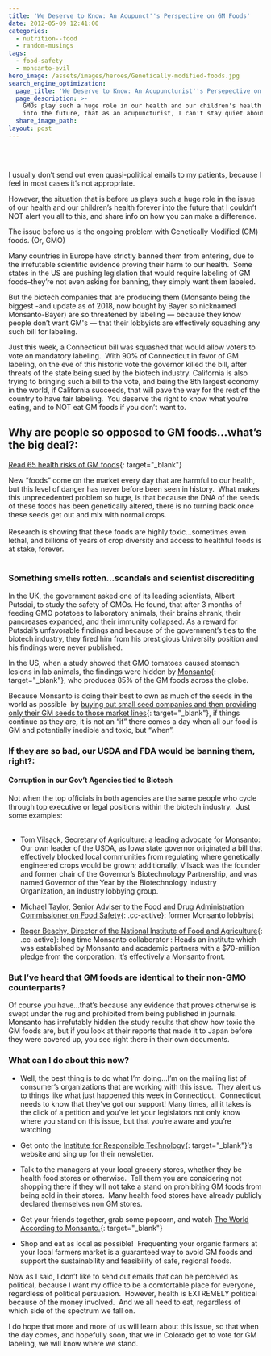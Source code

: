 ```yaml
---
title: 'We Deserve to Know: An Acupunct''s Perspective on GM Foods'
date: 2012-05-09 12:41:00
categories:
  - nutrition--food
  - random-musings
tags:
  - food-safety
  - monsanto-evil
hero_image: /assets/images/heroes/Genetically-modified-foods.jpg
search_engine_optimization:
  page_title: 'We Deserve to Know: An Acupuncturist''s Persepective on GM Foods'
  page_description: >-
    GMOs play such a huge role in our health and our children's health forever
    into the future, that as an acupuncturist, I can't stay quiet about this.
  share_image_path:
layout: post
---
```


##### &nbsp;

I usually don’t send out even quasi-political emails to my patients, because I feel in most cases it’s not appropriate.&nbsp;

However, the situation that is before us plays such a huge role in the issue of our health and our children’s health forever into the future that I couldn’t NOT alert you all to this, and share info on how you can make a difference.

The issue before us is the ongoing problem with Genetically Modified (GM) foods. (Or, GMO)

Many countries in Europe have strictly banned them from entering, due to the irrefutable scientific evidence proving their harm to our health.&nbsp; Some states in the US are pushing legislation that would require labeling of GM foods–they’re not even asking for banning, they simply want them labeled.

But the biotech companies that are producing them (Monsanto being the biggest -and update as of 2018, now bought by Bayer so nicknamed Monsanto-Bayer) are so threatened by labeling — because they know people don’t want GM's — that their lobbyists are effectively squashing any such bill for labeling.

Just this week, a Connecticut bill was squashed that would allow voters to vote on mandatory labeling.&nbsp; With 90% of Connecticut in favor of GM labeling, on the eve of this historic vote the governor killed the bill, after threats of the state being sued by the biotech industry. California is also trying to bringing such a bill to the vote, and being the 8th largest economy in the world, if California succeeds, that will pave the way for the rest of the country to have fair labeling.&nbsp; You deserve the right to know what you’re eating, and to NOT eat GM foods if you don’t want to.

## Why are people so opposed to GM foods…what’s the big deal?:

[Read 65 health risks of GM foods](https://responsibletechnology.org/gmo-education/65-health-risks-of-gm-foods/){: target="_blank"}

<div>New &ldquo;foods&rdquo; come on the market every day that are harmful to our health, but this level of danger has never before been seen in history.&nbsp; What makes this unprecedented problem so huge, is that because the DNA of the seeds of these foods has been genetically altered, there is no turning back once these seeds get out and mix with normal crops.</div>

<div>&nbsp;</div>

<div>Research is showing that these foods are highly toxic&hellip;sometimes even lethal, and billions of years of crop diversity and access to healthful foods is at stake, forever.</div>

<div>&nbsp;</div>

### Something smells rotten…scandals and scientist discrediting

In the UK, the government asked one of its leading scientists, Albert Putsdai, to study the safety of GMOs. He found, that after 3 months of feeding GMO potatoes to laboratory animals, their brains shrank, their pancreases expanded, and their immunity collapsed. As a reward for Putsdai’s unfavorable findings and because of the government’s ties to the biotech industry, they fired him from his prestigious University position and his findings were never published.&nbsp;

In the US, when a study showed that GMO tomatoes caused stomach lesions in lab animals, the findings were hidden by [Monsanto](https://www.globalresearch.ca/the-complete-history-of-monsanto-the-worlds-most-evil-corporation/5387964){: target="_blank"}, who produces 85% of the GM foods across the globe.

Because Monsanto is doing their best to own as much of the seeds in the world as possible&nbsp; by [buying out small seed companies and then providing only their GM seeds to those market lines](http://r20.rs6.net/tn.jsp?e=001dBFT-wSwqAE2e2RI2R6VrE8uVSuDzvp7Z4Cu_PTrkiQYI97t7Lr9MwcK4Lc-XNI6Vc8dRhOjFzauYZWVNx_Nb2tvFdEeLxBtJGPSzJExfsF4fANM3Jd0lPI2ZN2LkgVZHPikLDZv4Rw=){: target="_blank"}, if things continue as they are, it is not an “if” there comes a day when all our food is GM and potentially inedible and toxic, but “when”.

### If they are so bad, our USDA and FDA would be banning them, right?:

#### Corruption in our Gov’t Agencies tied to Biotech

<div>Not when the top officials in both agencies are the same people who cycle through top executive or legal positions within the biotech industry.&nbsp; Just some examples:<br />&nbsp;<ul><li>Tom Vilsack, Secretary of Agriculture: a leading advocate for Monsanto: Our own leader of the USDA, as Iowa state governor originated a bill that effectively blocked local communities from regulating where genetically engineered crops would be grown; additionally, Vilsack was the founder and former chair of the Governor&rsquo;s Biotechnology Partnership, and was named Governor of the Year by the <a>Biotechnology Industry Organization</a>, an industry <a>lobbying</a> group.</li></ul></div>

* [Michael Taylor, Senior Adviser to the Food and Drug Administration Commissioner on Food Safety](){: .cc-active}: former Monsanto lobbyist

* [Roger Beachy, Director of the National Institute of Food and Agriculture](){: .cc-active}: long time Monsanto collaborator : Heads an institute which was established by Monsanto and academic partners with a $70-million pledge from the corporation. It’s effectively a Monsanto front.

### But I’ve heard that GM foods are identical to their non-GMO counterparts?

Of course you have…that’s because any evidence that proves otherwise is swept under the rug and prohibited from being published in journals. Monsanto has irrefutably hidden the study results that show how toxic the GM foods are, but if you look at their reports that made it to Japan before they were covered up, you see right there in their own documents.

### What can I do about this now?

* Well, the best thing is to do what I’m doing…I’m on the mailing list of consumer’s organizations that are working with this issue.&nbsp; They alert us to things like what just happened this week in Connecticut.&nbsp; Connecticut needs to know that they’ve got our support! Many times, all it takes is the click of a petition and you’ve let your legislators not only know where you stand on this issue, but that you’re aware and you’re watching.
* Get onto the [Institute for Responsible Technology](http://r20.rs6.net/tn.jsp?e=001dBFT-wSwqAE2e2RI2R6VrE8uVSuDzvp7Z4Cu_PTrkiQYI97t7Lr9MwcK4Lc-XNI6Vc8dRhOjFzbsv37XgmVq8Fmw-ueaw9jA92noveOpdoI6yIVhSU2Z-HSC4QnvEWTF){: target="_blank"}‘s website and sing up for their newsletter.
* Talk to the managers at your local grocery stores, whether they be health food stores or otherwise.&nbsp; Tell them you are considering not shopping there if they will not take a stand on prohibiting GM foods from being sold in their stores.&nbsp; Many health food stores have already publicly declared themselves non GM stores.

* Get your friends together, grab some popcorn, and watch [The World According to Monsanto.](http://r20.rs6.net/tn.jsp?e=001dBFT-wSwqAE2e2RI2R6VrE8uVSuDzvp7Z4Cu_PTrkiQYI97t7Lr9MwcK4Lc-XNI6Vc8dRhOjFzYkmidQtRveVFHzRrZAr_7TVHhfFpvxbjQimF-WQgMrluhFjQZRUMGO_AXNLpeqdKfpTp5XWT_ThRYWoPr_sAhJOj5_jjMAx2c=){: target="_blank"}

* Shop and eat as local as possible!&nbsp; Frequenting your organic farmers at your local farmers market is a guaranteed way to avoid GM foods and support the sustainability and feasibility of safe, regional foods.

Now as I said, I don’t like to send out emails that can be perceived as political, because I want my office to be a comfortable place for everyone, regardless of political persuasion.&nbsp; However, health is EXTREMELY political because of the money involved.&nbsp; And we all need to eat, regardless of which side of the spectrum we fall on.

I do hope that more and more of us will learn about this issue, so that when the day comes, and hopefully soon, that we in Colorado get to vote for GM labeling, we will know where we stand.